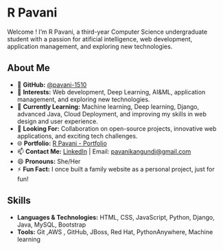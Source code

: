 # R Pavani

Welcome ! I’m R Pavani, a third-year Computer Science undergraduate student with a passion for atificial intelligence, web development, application management, and exploring new technologies. 

## About Me

- 👋 **GitHub:** [@pavani-1510](https://github.com/pavani-1510)
- 👀 **Interests:** Web development, Deep Learning, AI&ML, application management, and exploring new technologies.
- 🌱 **Currently Learning:** Machine learning, Deep learning, Django, advanced Java, Cloud Deployment, and improving my skills in web design and user experience.
- 💞️ **Looking For:** Collaboration on open-source projects, innovative web applications, and exciting tech challenges.
- 🌐 **Portfolio:** [R Pavani - Portfolio](https://rpavani.pythonanywhere.com/)
- 📫 **Contact Me:** [LinkedIn](https://www.linkedin.com/in/r-pavani/) | Email: pavanikangundi@gmail.com
- 😄 **Pronouns:** She/Her
- ⚡ **Fun Fact:** I once built a family website as a personal project, just for fun!


## Skills

- **Languages & Technologies:** HTML, CSS, JavaScript, Python, Django, Java, MySQL, Bootstrap
- **Tools:** Git ,AWS , GitHub, JBoss, Red Hat, PythonAnywhere, Machine learning

